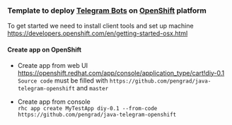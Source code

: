 ### Template to deploy [Telegram Bots](https://core.telegram.org/bots/) on [OpenShift](https://www.openshift.com) platform

To get started we need to install client tools and set up machine  
https://developers.openshift.com/en/getting-started-osx.html

#### Create app on OpenShift
- Create app from web UI  
https://openshift.redhat.com/app/console/application_type/cart!diy-0.1  
`Source code` must be filled with `https://github.com/pengrad/java-telegram-openshift` and `master`

- Create app from console  
`rhc app create MyTestApp diy-0.1 --from-code https://github.com/pengrad/java-telegram-openshift`
